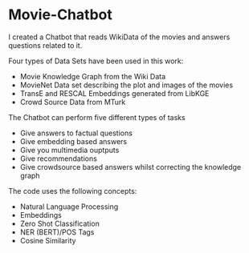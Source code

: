 # Movie-Chatbot
I created a Chatbot that reads WikiData of the movies and answers questions related to it.

Four types of Data Sets have been used in this work:
- Movie Knowledge Graph from the Wiki Data 
- MovieNet Data set describing the plot and images of the movies
- TransE and RESCAL Embeddings generated from LibKGE
- Crowd Source Data from MTurk

The Chatbot can perform five different types of tasks
- Give answers to factual questions
- Give embedding based answers
- Give you multimedia ouptputs
- Give recommendations
- Give crowdsource based answers whilst correcting the knowledge graph

The code uses the following concepts:
- Natural Language Processing
- Embeddings
- Zero Shot Classification
- NER (BERT)/POS Tags
- Cosine Similarity
